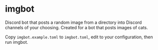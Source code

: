 # imgbot

Discord bot that posts a random image from a directory into Discord channels of
your choosing. Created for a bot that posts images of cats.

Copy `imgbot.example.toml` to `imgbot.toml`, edit to your configuration, then
run imgbot.
